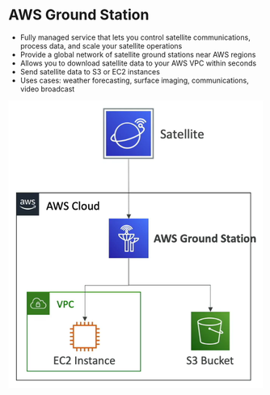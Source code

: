 # AWS Ground Station

- Fully managed service that lets you control satellite communications, process data, and scale your satellite operations
- Provide a global network of satellite ground stations near AWS regions
- Allows you to download satellite data to your AWS VPC within seconds
- Send satellite data to S3 or EC2 instances
- Uses cases: weather forecasting, surface imaging, communications, video broadcast

![AWS Ground Station](../../images/other/ground_station.png)